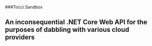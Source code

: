 ###Tocci.Sandbox

## An inconsequential .NET Core Web API for the purposes of dabbling with various cloud providers
